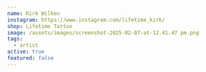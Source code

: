 ```yaml
---
name: Kirk Wilken
instagram: https://www.instagram.com/lifetime_kirk/
shop: Lifetime Tattoo
image: /assets/images/screenshot-2025-02-07-at-12.41.47 pm.png
tags:
  - artist
active: true
featured: false
---
```

